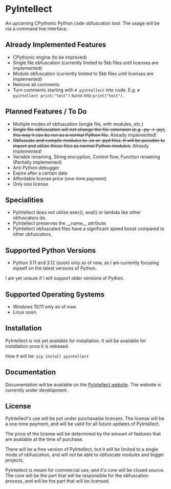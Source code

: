 # PyIntellect
An upcoming CPythonic Python code obfuscation tool.
The usage will be via a command line interface.

## Already Implemented Features
- CPythonic engine (to be improved)
- Single file obfuscation (currently limited to 5kb files until licenses are implemented)
- Module obfuscation (currently limited to 5kb files until licenses are implemented)
- Remove all comments
- Turn comments starting with `# pyintellect` into code. E.g. `# pyintellect print("test")` turns into `print("test")`.

## Planned Features / To Do
- Multiple modes of obfuscation (single file, with modules, etc.)
- ~~Single file obfuscation will not change the file extension (e.g. .py -> .py), this way it can be run as a normal Python file.~~ Already implemented!
- ~~Obfuscate and compile modules to .so or .pyd files. It will be possible to import and utilize these files as normal Python modules.~~ Already implemented!
- Variable renaming, String encryption, Control flow, Function renaming (Partially implemented)
- Anti Python debugger
- Expire after a certain date
- Affordable license price (one-time payment)
- Only one license

## Specialities
- PyIntellect does not utilize exec(), eval() or lambda like other obfuscators do.
- PyIntellect preserves the __name\_\_ attribute.
- PyIntellect obfuscated files have a significant speed boost compared to other obfuscators.

## Supported Python Versions
- Python 3.11 and 3.12 (soon) only as of now, as I am currently focusing myself on the latest versions of Python.

I am yet unsure if I will support older versions of Python.

## Supported Operating Systems
- Windows 10/11 only as of now.
- Linux soon.

## Installation
PyIntellect is not yet available for installation. 
It will be available for installation once it is released.

How it will be: `pip install pyintellect`

## Documentation
Documentation will be available on the [PyIntellect website](https://pyintellect.com). The website is currently under development.

## License
PyIntellect's use will be put under purchasable licenses. The license will be a one-time payment, and will be valid for all future updates of PyIntellect.

The price of the license will be determined by the amount of features that are available at the time of purchase.

There will be a free version of PyIntellect, but it will be limited to a single mode of obfuscation, and will not be able to obfuscate modules and bigger projects.

PyIntellect is meant for commercial use, and it's core will be closed source. The core will be the part that will be responsible for the obfuscation process, and will be the part that will be licensed.
